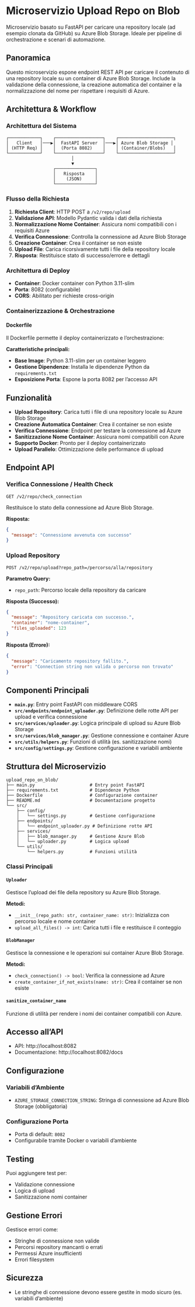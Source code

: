 # Microservizio Upload Repo on Blob

Microservizio basato su FastAPI per caricare una repository locale (ad esempio clonata da GitHub) su Azure Blob Storage. Ideale per pipeline di orchestrazione e scenari di automazione.

## Panoramica

Questo microservizio espone endpoint REST API per caricare il contenuto di una repository locale su un container di Azure Blob Storage. Include la validazione della connessione, la creazione automatica del container e la normalizzazione del nome per rispettare i requisiti di Azure.

## Architettura & Workflow

### Architettura del Sistema
```
┌────────────┐    ┌──────────────────┐    ┌─────────────────────┐
│   Client   │───▶│  FastAPI Server  │───▶│ Azure Blob Storage │
│ (HTTP Req) │    │  (Porta 8082)    │    │ (Container/Blobs)   │
└────────────┘    └──────────────────┘    └─────────────────────┘
                         │
                         ▼
                  ┌───────────────┐
                  │   Risposta    │
                  │    (JSON)     │
                  └───────────────┘
```

### Flusso della Richiesta
1. **Richiesta Client**: HTTP POST a `/v2/repo/upload`
2. **Validazione API**: Modello Pydantic valida i dati della richiesta
3. **Normalizzazione Nome Container**: Assicura nomi compatibili con i requisiti Azure
4. **Verifica Connessione**: Controlla la connessione ad Azure Blob Storage
5. **Creazione Container**: Crea il container se non esiste
6. **Upload File**: Carica ricorsivamente tutti i file della repository locale
7. **Risposta**: Restituisce stato di successo/errore e dettagli

### Architettura di Deploy
- **Container**: Docker container con Python 3.11-slim
- **Porta**: 8082 (configurabile)
- **CORS**: Abilitato per richieste cross-origin

### Containerizzazione & Orchestrazione

#### Dockerfile
Il Dockerfile permette il deploy containerizzato e l’orchestrazione:

**Caratteristiche principali:**
- **Base Image**: Python 3.11-slim per un container leggero
- **Gestione Dipendenze**: Installa le dipendenze Python da `requirements.txt`
- **Esposizione Porta**: Espone la porta 8082 per l’accesso API

## Funzionalità

- **Upload Repository**: Carica tutti i file di una repository locale su Azure Blob Storage
- **Creazione Automatica Container**: Crea il container se non esiste
- **Verifica Connessione**: Endpoint per testare la connessione ad Azure
- **Sanitizzazione Nome Container**: Assicura nomi compatibili con Azure
- **Supporto Docker**: Pronto per il deploy containerizzato
- **Upload Parallelo**: Ottimizzazione delle performance di upload

## Endpoint API

### Verifica Connessione / Health Check
```http
GET /v2/repo/check_connection
```
Restituisce lo stato della connessione ad Azure Blob Storage.

**Risposta:**
```json
{
  "message": "Connessione avvenuta con successo"
}
```

### Upload Repository
```http
POST /v2/repo/upload?repo_path=/percorso/alla/repository
```

**Parametro Query:**
- `repo_path`: Percorso locale della repository da caricare

**Risposta (Successo):**
```json
{
  "message": "Repository caricata con successo.",
  "container": "nome-container",
  "files_uploaded": 123
}
```

**Risposta (Errore):**
```json
{
  "message": "Caricamento repository fallito.",
  "error": "Connection string non valida o percorso non trovato"
}
```

## Componenti Principali

- **`main.py`**: Entry point FastAPI con middleware CORS
- **`src/endpoints/endpoint_uploader.py`**: Definizione delle rotte API per upload e verifica connessione
- **`src/services/uploader.py`**: Logica principale di upload su Azure Blob Storage
- **`src/services/blob_manager.py`**: Gestione connessione e container Azure
- **`src/utils/helpers.py`**: Funzioni di utilità (es. sanitizzazione nomi)
- **`src/config/settings.py`**: Gestione configurazione e variabili ambiente

## Struttura del Microservizio

```
upload_repo_on_blob/
├── main.py                     # Entry point FastAPI
├── requirements.txt            # Dipendenze Python
├── Dockerfile                  # Configurazione container
├── README.md                   # Documentazione progetto
└── src/
    ├── config/
    │   └── settings.py         # Gestione configurazione
    ├── endpoints/
    │   └── endpoint_uploader.py # Definizione rotte API
    ├── services/
    │   ├── blob_manager.py     # Gestione Azure Blob
    │   └── uploader.py         # Logica upload
    └── utils/
        └── helpers.py          # Funzioni utilità
```

### Classi Principali

#### `Uploader`
Gestisce l’upload dei file della repository su Azure Blob Storage.

**Metodi:**
- `__init__(repo_path: str, container_name: str)`: Inizializza con percorso locale e nome container
- `upload_all_files() -> int`: Carica tutti i file e restituisce il conteggio

#### `BlobManager`
Gestisce la connessione e le operazioni sui container Azure Blob Storage.

**Metodi:**
- `check_connection() -> bool`: Verifica la connessione ad Azure
- `create_container_if_not_exists(name: str)`: Crea il container se non esiste

#### `sanitize_container_name`
Funzione di utilità per rendere i nomi dei container compatibili con Azure.

## Accesso all’API

- API: http://localhost:8082
- Documentazione: http://localhost:8082/docs

## Configurazione

### Variabili d’Ambiente

- `AZURE_STORAGE_CONNECTION_STRING`: Stringa di connessione ad Azure Blob Storage (obbligatoria)

### Configurazione Porta

- Porta di default: `8082`
- Configurabile tramite Docker o variabili d’ambiente

## Testing

Puoi aggiungere test per:
- Validazione connessione
- Logica di upload
- Sanitizzazione nomi container

## Gestione Errori

Gestisce errori come:
- Stringhe di connessione non valide
- Percorsi repository mancanti o errati
- Permessi Azure insufficienti
- Errori filesystem

## Sicurezza

- Le stringhe di connessione devono essere gestite in modo sicuro (es. variabili d’ambiente)